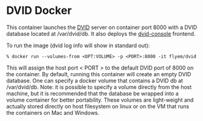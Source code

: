 # DVID Docker

This container launches the [DVID](https://github.com/janelia-flyem/dvid) server on container port 8000
with a DVID database located at /var/dvid/db.  It also deploys the [dvid-console](https://github.com/janelia-flyem/dvid-console) frontend.

To run the image (dvid log info will show in standard out):
    
    % docker run --volumes-from <OPT:VOLUME> -p <PORT>:8000 -it flyem/dvid

This will assign the host port < PORT > to the default DVID port of 8000 on the container.  By default, running this container will create an empty DVID database.  One can specify a docker volume that contains a DVID db at /var/dvid/db.  Note: it is possible to specify a volume directly from the host machine, but it is recommended that the database be wrapped into a volume container for better portability.  These volumes are light-weight and actually stored directly on host filesystem on linux or on the VM that runs the containers on Mac and Windows.
